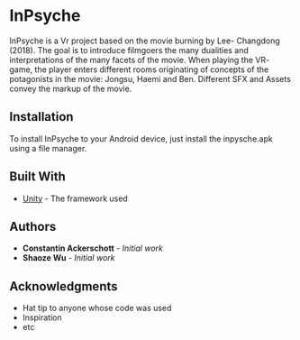# InPsyche

InPsyche is a Vr project based on the movie burning by Lee- Changdong (2018).
The goal is to introduce filmgoers the many dualities and interpretations of the many facets of the movie. When playing the VR- game, the player enters different rooms originating of concepts of the potagonists in the movie: Jongsu, Haemi and Ben. Different SFX and Assets convey the markup of the movie.

## Installation

To install InPsyche to your Android device, just install the inpysche.apk using a file manager.


## Built With

* [Unity](https://unity.com/) - The  framework used



## Authors

* **Constantin Ackerschott** - *Initial work*
* **Shaoze Wu** - *Initial work*



## Acknowledgments

* Hat tip to anyone whose code was used
* Inspiration
* etc
